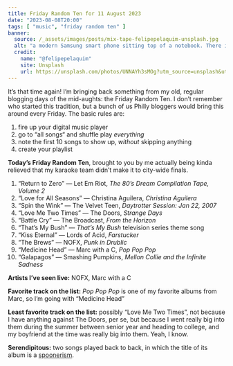 ```yaml
---
title: Friday Random Ten for 11 August 2023
date: "2023-08-08T20:00"
tags: [ "music", "friday random ten" ]
banner:
  source: /_assets/images/posts/mix-tape-felipepelaquim-unsplash.jpg
  alt: "a modern Samsung smart phone sitting top of a notebook. There is an image on the phone’s screen that looks like a vintage cassette tape, with a label reading: Mix Tape"
  credit: 
    name: "@felipepelaquim"
    site: Unsplash
    url: https://unsplash.com/photos/UNNAYh3sMOg?utm_source=unsplash&utm_medium=referral&utm_content=creditCopyText
---
```


It’s that time again! I’m bringing back something from my old, regular blogging days of the mid-aughts: the Friday Random Ten. I don’t remember who started this tradition, but a bunch of us Philly bloggers would bring this around every Friday. The basic rules are:

1. fire up your digital music player
1. go to “all songs“ and shuffle play _everything_
1. note the first 10 songs to show up, _without_ skipping anything
1. create your playlist

**Today’s Friday Random Ten**, brought to you by me actually being kinda relieved that my karaoke team didn’t make it to city-wide finals.

1. “Return to Zero” &#8212; Let Em Riot, _The 80’s Dream Compilation Tape, Volume 2_
2. “Love for All Seasons” &#8212; Christina Aguilera, _Christina Aguilera_
3. “Spin the Wink” &#8212; The Velvet Teen, _Daytrotter Session: Jan 22, 2007_
4. “Love Me Two Times” &#8212; The Doors, _Strange Days_
5. “Battle Cry” &#8212; The Broadcast, _From the Horizon_
6. “That’s My Bush” &#8212; _That’s My Bush_ television series theme song
7. “Kiss Eternal” &#8212; Lords of Acid, _Farstucker_
8. “The Brews” &#8212; NOFX, _Punk in Drublic_
9. “Medicine Head” &#8212; Marc with a C, _Pop Pop Pop_
10. “Galapagos” &#8212; Smashing Pumpkins, _Mellon Collie and the Infinite Sadness_

**Artists I’ve seen live:** NOFX, Marc with a C

**Favorite track on the list:** _Pop Pop Pop_ is one of my favorite albums from Marc, so I’m going with “Medicine Head”

**Least favorite track on the list:** possibly “Love Me Two Times”, not because I have anything against The Doors, per se, but because I went really big into them during the summer between senior year and heading to college, and my boyfriend at the time was really big into them. Yeah, I know.

**Serendipitous:** two songs played back to back, in which the title of its album is a [spoonerism](https://en.wikipedia.org/wiki/Spoonerism).
